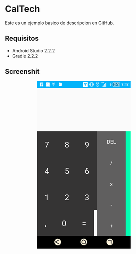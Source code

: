 CalTech
========

Este es un ejemplo basico de descripcion en GitHub.

Requisitos
------

* Android Studio 2.2.2
* Gradle 2.2.2

Screenshit
-----

<div align="center">
    <center>
        <img src="/img/capture.png" width="300">
    </center>
</div>